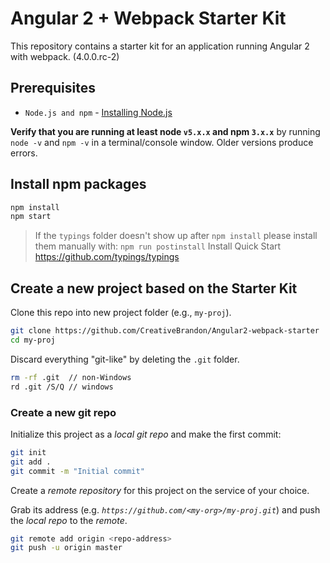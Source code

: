 # Angular 2 + Webpack Starter Kit

This repository contains a starter kit for an application running Angular 2 with webpack. (4.0.0.rc-2)

## Prerequisites
* `Node.js and npm` - [Installing Node.js](https://docs.npmjs.com/getting-started/installing-node)

**Verify that you are running at least node `v5.x.x` and npm `3.x.x`**
by running `node -v` and `npm -v` in a terminal/console window. Older versions produce errors.

## Install npm packages
```bash
npm install
npm start
```
> If the `typings` folder doesn't show up after `npm install` please install them manually with:
> `npm run postinstall`
> Install Quick Start  https://github.com/typings/typings

## Create a new project based on the Starter Kit

Clone this repo into new project folder (e.g., `my-proj`).
```bash
git clone https://github.com/CreativeBrandon/Angular2-webpack-starter  my-proj
cd my-proj
```

Discard everything "git-like" by deleting the `.git` folder.
```bash
rm -rf .git  // non-Windows
rd .git /S/Q // windows
```

### Create a new git repo

Initialize this project as a *local git repo* and make the first commit:
```bash
git init
git add .
git commit -m "Initial commit"
```

Create a *remote repository* for this project on the service of your choice.

Grab its address (e.g. *`https://github.com/<my-org>/my-proj.git`*) and push the *local repo* to the *remote*.
```bash
git remote add origin <repo-address>
git push -u origin master
```
